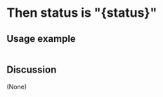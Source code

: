 
Then status is "{status}"
=============================================================================================================

Usage example
-------------

```
```

Discussion
----------

(None)